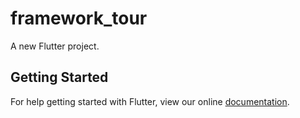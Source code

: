 # framework_tour

A new Flutter project.

## Getting Started

For help getting started with Flutter, view our online
[documentation](https://flutter.io/).
